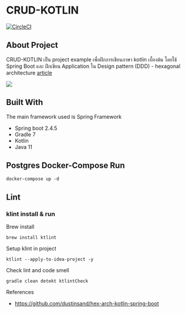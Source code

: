 # CRUD-KOTLIN
[![CircleCI](https://circleci.com/gh/Jdemon/crud-kotlin.svg?style=shield&circle-token=bf6040f6f3d1068c3b2fcadf783f4daf15a0d5d6)](https://circleci.com/gh/Jdemon/crud-kotlin)

## About Project

CRUD-KOTLIN เป็น project example เพื่อฝึกการเขียนภาษา kotlin เบื้องต้น โดยใช้ Spring Boot 
และ ฝึกเขียน Application ใน Design pattern (DDD) - hexagonal architecture [article](https://github.com/dustinsand/hex-arch-kotlin-spring-boot)

<img src="https://user-images.githubusercontent.com/5289/74338279-de080e80-4d6f-11ea-9924-0968a11976e6.png" />

## Built With

The main framework used is Spring Framework

- Spring boot 2.4.5
- Gradle 7
- Kotlin
- Java 11

## Postgres Docker-Compose Run

```shell
docker-compose up -d
```

## Lint
### klint install & run

Brew install
```shell
brew install ktlint
```

Setup klint in project

```shell
ktlint --apply-to-idea-project -y
```

Check lint and code smell
```shell
gradle clean detekt ktlintCheck
```

References

- https://github.com/dustinsand/hex-arch-kotlin-spring-boot


